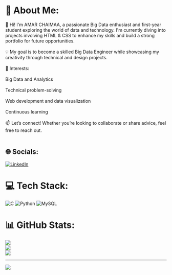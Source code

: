 # 💫 About Me:
👋 Hi! I'm AMAR CHAIMAA, a passionate Big Data enthusiast and first-year student exploring the world of data and technology. I'm currently diving into projects involving HTML & CSS to enhance my skills and build a strong portfolio for future opportunities.<br><br>💡 My goal is to become a skilled Big Data Engineer while showcasing my creativity through technical and design projects.<br><br>🚀 Interests:<br><br>Big Data and Analytics<br><br>Technical problem-solving<br><br>Web development and data visualization<br><br>Continuous learning<br><br>📫 Let’s connect! Whether you’re looking to collaborate or share advice, feel free to reach out.<br><br>


## 🌐 Socials:
[![LinkedIn](https://img.shields.io/badge/LinkedIn-%230077B5.svg?logo=linkedin&logoColor=white)](https://www.linkedin.com/in/chaimaa-amar/) 

# 💻 Tech Stack:
![C](https://img.shields.io/badge/c-%2300599C.svg?style=for-the-badge&logo=c&logoColor=white) ![Python](https://img.shields.io/badge/python-3670A0?style=for-the-badge&logo=python&logoColor=ffdd54) ![MySQL](https://img.shields.io/badge/mysql-4479A1.svg?style=for-the-badge&logo=mysql&logoColor=white)
# 📊 GitHub Stats:
![](https://github-readme-stats.vercel.app/api?username=CHAIMAA1212&theme=dark&hide_border=false&include_all_commits=false&count_private=false)<br/>
![](https://github-readme-streak-stats.herokuapp.com/?user=CHAIMAA1212&theme=dark&hide_border=false)<br/>
![](https://github-readme-stats.vercel.app/api/top-langs/?username=CHAIMAA1212&theme=dark&hide_border=false&include_all_commits=false&count_private=false&layout=compact)

---
[![](https://visitcount.itsvg.in/api?id=CHAIMAA1212&icon=0&color=0)](https://visitcount.itsvg.in)

<!-- Proudly created with GPRM ( https://gprm.itsvg.in ) -->
